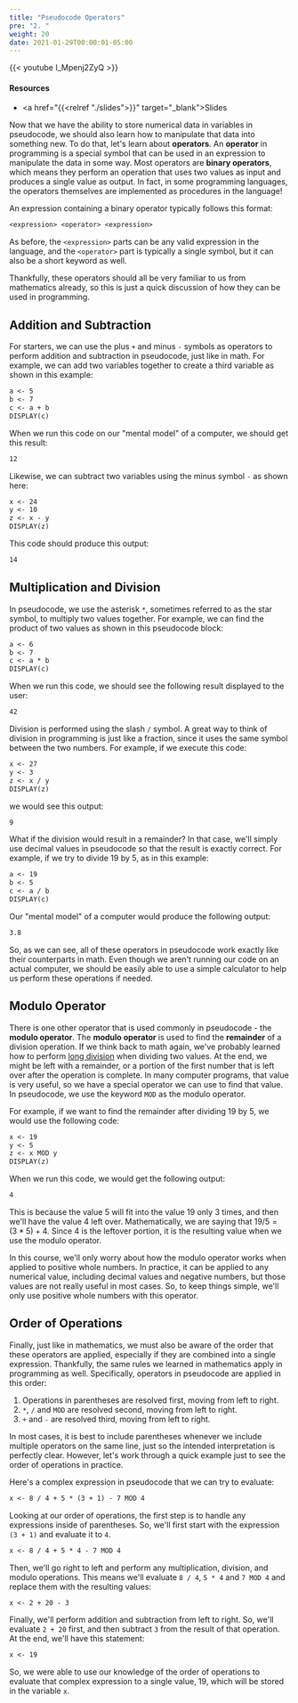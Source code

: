 ```yaml
---
title: "Pseudocode Operators"
pre: "2. "
weight: 20
date: 2021-01-29T00:00:01-05:00
---
```


{{< youtube I_Mpenj2ZyQ >}}

#### Resources

* <a href="{{<relref "./slides">}}" target="_blank">Slides</a>

Now that we have the ability to store numerical data in variables in pseudocode, we should also learn how to manipulate that data into something new. To do that, let's learn about **operators**. An **operator** in programming is a special symbol that can be used in an expression to manipulate the data in some way. Most operators are **binary operators**, which means they perform an operation that uses two values as input and produces a single value as output. In fact, in some programming languages, the operators themselves are implemented as procedures in the language!

An expression containing a binary operator typically follows this format:

```tex
<expression> <operator> <expression>
```

As before, the `<expression>` parts can be any valid expression in the language, and the `<operator>` part is typically a single symbol, but it can also be a short keyword as well.

Thankfully, these operators should all be very familiar to us from mathematics already, so this is just a quick discussion of how they can be used in programming.

## Addition and Subtraction

For starters, we can use the plus `+` and minus `-` symbols as operators to perform addition and subtraction in pseudocode, just like in math. For example, we can add two variables together to create a third variable as shown in this example:

```tex
a <- 5
b <- 7
c <- a + b
DISPLAY(c)
```

When we run this code on our "mental model" of a computer, we should get this result:

```tex
12
```

Likewise, we can subtract two variables using the minus symbol `-` as shown here:

```tex
x <- 24
y <- 10
z <- x - y
DISPLAY(z)
```

This code should produce this output:

```tex
14
```

## Multiplication and Division

In pseudocode, we use the asterisk `*`, sometimes referred to as the star symbol, to multiply two values together. For example, we can find the product of two values as shown in this pseudocode block:

```tex
a <- 6
b <- 7
c <- a * b
DISPLAY(c)
```

When we run this code, we should see the following result displayed to the user:

```tex
42
```

Division is performed using the slash `/` symbol. A great way to think of division in programming is just like a fraction, since it uses the same symbol between the two numbers. For example, if we execute this code:

```tex
x <- 27
y <- 3
z <- x / y
DISPLAY(z)
```

we would see this output:

```tex
9
```

What if the division would result in a remainder? In that case, we'll simply use decimal values in pseudocode so that the result is exactly correct. For example, if we try to divide $19$ by $5$, as in this example:

```tex
a <- 19
b <- 5
c <- a / b
DISPLAY(c)
```

Our "mental model" of a computer would produce the following output:

```tex
3.8
```

So, as we can see, all of these operators in pseudocode work exactly like their counterparts in math. Even though we aren't running our code on an actual computer, we should be easily able to use a simple calculator to help us perform these operations if needed.

## Modulo Operator

There is one other operator that is used commonly in pseudocode - the **modulo operator**. The **modulo operator** is used to find the **remainder** of a division operation. If we think back to math again, we've probably learned how to perform [long division](https://en.wikipedia.org/wiki/Long_division) when dividing two values. At the end, we might be left with a remainder, or a portion of the first number that is left over after the operation is complete. In many computer programs, that value is very useful, so we have a special operator we can use to find that value. In pseudocode, we use the keyword `MOD` as the modulo operator.

For example, if we want to find the remainder after dividing $19$ by $5$, we would use the following code:

```tex
x <- 19
y <- 5
z <- x MOD y
DISPLAY(z)
```

When we run this code, we would get the following output:

```tex
4
```

This is because the value $5$ will fit into the value $19$ only $3$ times, and then we'll have the value $4$ left over. Mathematically, we are saying that $19 / 5 = (3 * 5) + 4$. Since $4$ is the leftover portion, it is the resulting value when we use the modulo operator. 

In this course, we'll only worry about how the modulo operator works when applied to positive whole numbers. In practice, it can be applied to any numerical value, including decimal values and negative numbers, but those values are not really useful in most cases. So, to keep things simple, we'll only use positive whole numbers with this operator.

## Order of Operations

Finally, just like in mathematics, we must also be aware of the order that these operators are applied, especially if they are combined into a single expression. Thankfully, the same rules we learned in mathematics apply in programming as well. Specifically, operators in pseudocode are applied in this order:

1. Operations in parentheses are resolved first, moving from left to right.
1. `*`, `/` and `MOD` are resolved second, moving from left to right.
1. `+` and `-` are resolved third, moving from left to right.

In most cases, it is best to include parentheses whenever we include multiple operators on the same line, just so the intended interpretation is perfectly clear. However, let's work through a quick example just to see the order of operations in practice.

Here's a complex expression in pseudocode that we can try to evaluate:

```tex
x <- 8 / 4 + 5 * (3 + 1) - 7 MOD 4
```

Looking at our order of operations, the first step is to handle any expressions inside of parentheses. So, we'll first start with the expression `(3 + 1)` and evaluate it to `4`.

```tex
x <- 8 / 4 + 5 * 4 - 7 MOD 4
```

Then, we'll go right to left and perform any multiplication, division, and modulo operations. This means we'll evaluate `8 / 4`, `5 * 4` and `7 MOD 4` and replace them with the resulting values:

```tex
x <- 2 + 20 - 3
```

Finally, we'll perform addition and subtraction from left to right. So, we'll evaluate `2 + 20` first, and then subtract `3` from the result of that operation. At the end, we'll have this statement:

```tex
x <- 19
```

So, we were able to use our knowledge of the order of operations to evaluate that complex expression to a single value, $19$, which will be stored in the variable `x`. 